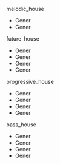 melodic_house
 - Gener
 - Gener

future_house
 - Gener
 - Gener
 - Gener
 - Gener

progressive_house
 - Gener
 - Gener
 - Gener
 - Gener

bass_house
 - Gener
 - Gener
 - Gener
 - Gener